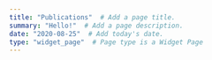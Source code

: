 ```yaml
---
title: "Publications"  # Add a page title.
summary: "Hello!"  # Add a page description.
date: "2020-08-25"  # Add today's date.
type: "widget_page"  # Page type is a Widget Page
---
```

